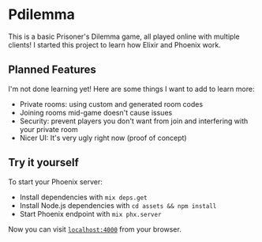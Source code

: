 # Pdilemma

This is a basic Prisoner's Dilemma game, all played online with multiple clients! I started this project to learn how Elixir and Phoenix work.

## Planned Features

I'm not done learning yet! Here are some things I want to add to learn more:

- Private rooms: using custom and generated room codes
- Joining rooms mid-game doesn't cause issues
- Security: prevent players you don't want from join and interfering with your private room
- Nicer UI: It's very ugly right now (proof of concept)

## Try it yourself

To start your Phoenix server:

  * Install dependencies with `mix deps.get`
  * Install Node.js dependencies with `cd assets && npm install`
  * Start Phoenix endpoint with `mix phx.server`

Now you can visit [`localhost:4000`](http://localhost:4000) from your browser.
